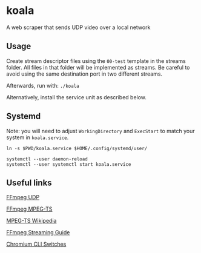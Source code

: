 # koala

A web scraper that sends UDP video over a local network

## Usage

Create stream descriptor files using the `00-test` template in the streams folder. All files in that folder will be implemented as streams. Be careful to avoid using the same destination port in two different streams.

Afterwards, run with: `./koala`

Alternatively, install the service unit as described below.

## Systemd

Note: you will need to adjust `WorkingDirectory` and `ExecStart` to match your system in `koala.service`.

```
ln -s $PWD/koala.service $HOME/.config/systemd/user/

systemctl --user daemon-reload
systemctl --user systemctl start koala.service
```

## Useful links

[FFmpeg UDP](http://underpop.online.fr/f/ffmpeg/help/examples-120.htm.gz)

[FFmpeg MPEG-TS](https://www.ffmpeg.org/ffmpeg-formats.html#mpegts-1)

[MPEG-TS Wikipedia](https://en.wikipedia.org/wiki/MPEG_transport_stream)

[FFmpeg Streaming Guide](https://trac.ffmpeg.org/wiki/StreamingGuide)

[Chromium CLI Switches](https://peter.sh/experiments/chromium-command-line-switches/)
